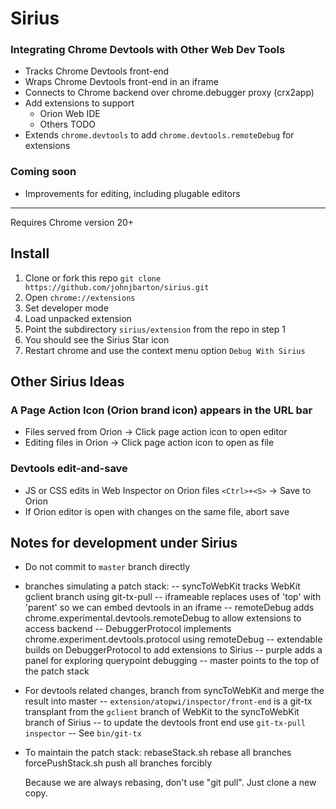 # Sirius

### Integrating Chrome Devtools with Other Web Dev Tools

  * Tracks Chrome Devtools front-end
  * Wraps Chrome Devtools front-end in an iframe
  * Connects to Chrome backend over chrome.debugger proxy (crx2app)
  * Add extensions to support
    * Orion Web IDE
    * Others TODO
  * Extends `chrome.devtools` to add `chrome.devtools.remoteDebug` for extensions
### Coming soon
  * Improvements for editing, including plugable editors

---

Requires Chrome version 20+

## Install

  1. Clone or fork this repo `git clone https://github.com/johnjbarton/sirius.git`
  2. Open `chrome://extensions`
  3. Set developer mode
  4. Load unpacked extension
  5. Point the subdirectory `sirius/extension` from the repo in step 1
  6. You  should see the Sirius Star icon
  7. Restart chrome and use the context menu option `Debug With Sirius`

## Other Sirius Ideas

### A Page Action Icon (Orion brand icon) appears in the URL bar

  - Files served from Orion → Click page action icon to open editor
  - Editing files in Orion → Click page action icon to open as file 
  
### Devtools edit-and-save
  
  - JS or CSS edits in Web Inspector on Orion files `<Ctrl>+<S>` → Save to Orion
  - If Orion editor is open with changes on the same file, abort save
  
## Notes for development under Sirius

  - Do not commit to `master` branch directly

  - branches simulating a patch stack:
    -- syncToWebKit tracks WebKit gclient branch using git-tx-pull
    -- iframeable replaces uses of 'top' with 'parent' so we can embed devtools in an iframe
    -- remoteDebug adds chrome.experimental.devtools.remoteDebug to allow extensions to access backend
    -- DebuggerProtocol implements chrome.experiment.devtools.protocol using remoteDebug
    -- extendable builds on DebuggerProtocol to add extensions to Sirius
    -- purple adds a panel for exploring querypoint debugging
    -- master points to the top of the patch stack

  - For devtools related changes, branch from syncToWebKit and merge the result into master
  -- `extension/atopwi/inspector/front-end` is a git-tx transplant from the `gclient` branch of WebKit to the syncToWebKit branch of Sirius
  -- to update the devtools front end use `git-tx-pull inspector`
  -- See `bin/git-tx`

  - To maintain the patch stack:
     rebaseStack.sh  rebase all branches
     forcePushStack.sh  push all branches forcibly

     Because we are always rebasing, don't use "git pull". Just clone a new copy.